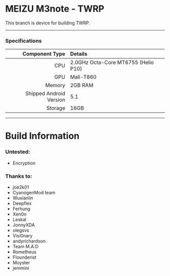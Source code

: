 MEIZU M3note - TWRP
==============

This branch is device for building TWRP.

---



### Specifications

Component Type | Details
-------:|:-------------------------
CPU     | 2.0GHz Octa-Core MT6755 (Helio P10)
GPU     | Mali-T860
Memory  | 2GB RAM
Shipped Android Version | 5.1
Storage | 16GB

---

# Build Information

### Untested:
* Encryption

### Thanks to:
 * joe2k01
 * CyanogenMod team
 * Wuxianlin
 * Deepflex
 * Ferhung
 * Xen0n
 * Leskal
 * JonnyXDA
 * olegsvs
 * Visi0nary
 * andyrichardson
 * Team M.A.D
 * Rometheus
 * Flounderist
 * Moyster
 * jemmini
